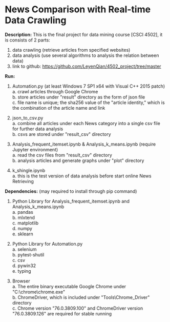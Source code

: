 # News Comparison with Real-time Data Crawling

<b>Description:</b>
This is the final project for data mining course [CSCI 4502], it is consists of 2 parts:
  1. data crawling (retrieve articles from specified websites)
  2. data analysis (use several algorithms to analysis the relation between data)
  3. link to github: https://github.com/LeyenQian/4502_project/tree/master
  
 <b>Run:</b>
  1. Automation.py (at least Windows 7 SP1 x64 with Visual C++ 2015 patch)<br/>
    a. crawl articles through Google Chrome<br/>
    b. store articles under "result" directory as the form of json file<br/>
    c. file name is unique; the sha256 value of the "article identity," which is the combination of the article name and link<br/>
    
  2. json_to_csv.py<br/>
    a. combine all articles under each News category into a single csv file for further data analysis<br/>
    b. csvs are stored under "result_csv" directory<br/>
    
  3. Analysis_frequent_itemset.ipynb & Analysis_k_means.ipynb (require Jupyter environment)<br/>
    a. read the csv files from "result_csv" directory<br/>
    b. analysis articles and generate graphs under "plot" directory<br/>

  4. k_shingle.ipynb<br/>
    a. this is the test version of data analysis before start online News Retrieving<br/>
    
 <b>Dependencies:</b> (may required to install through pip command)
  1. Python Library for Analysis_frequent_itemset.ipynb and Analysis_k_means.ipynb<br/>
    a. pandas<br/>
    b. mlxtend<br/>
    c. matplotlib<br/>
    d. numpy<br/>
    e. sklearn<br/>
    
  2. Python Library for Automation.py<br/>
    a. selenium<br/>
    b. pytest-shutil<br/>
    c. csv<br/>
    d. pywin32<br/>
    e. typing<br/>
    
   3. Browser<br/>
    a. The entire binary executable Google Chrome under "C:\chrome\chrome.exe"<br/>
    b. ChromeDriver, which is included under "Tools\Chrome_Driver" directory<br/>
    c. Chrome version "76.0.3809.100" and ChromeDriver version "76.0.3809.126" are required for stable running<br/>
